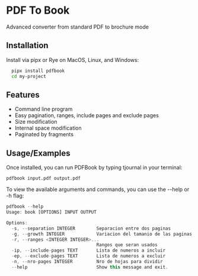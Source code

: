 # PDF To Book

Advanced converter from standard PDF to brochure mode

## Installation

Install via pipx or Rye on MacOS, Linux, and Windows:

```bash
  pipx install pdfbook
  cd my-project
```

## Features

- Command line program
- Easy pagination, ranges, include pages and exclude pages
- Size modification
- Internal space modification
- Paginated by fragments

## Usage/Examples

Once installed, you can run PDFBook by typing tjournal in your terminal:
```
pdfbook input.pdf output.pdf
```

To view the available arguments and commands, you can use the --help or -h flag:

```javascript
pdfbook --help
Usage: book [OPTIONS] INPUT OUTPUT

Options:
  -s, --separation INTEGER        Separacion entre dos paginas
  -g, --growth INTEGER            Variacion del tamanio de las paginas
  -r, --ranges <INTEGER INTEGER>...
                                  Rangos que seran usados
  -ip, --include-pages TEXT       Lista de numeros a incluir
  -ep, --exclude-pages TEXT       Lista de numeros a excluir
  -n, --nro-pages INTEGER         Nro de hojas para dividir
  --help                          Show this message and exit.
```
